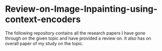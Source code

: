 # Review-on-Image-Inpainting-using-context-encoders
The following repository contains all the research papers I have gone through on the given topic and have provided a review on. It also has on overall paper of my study on the topic.
